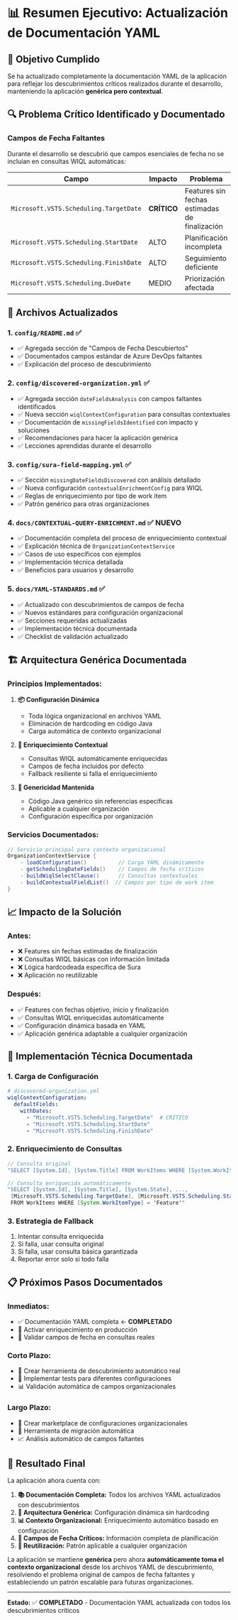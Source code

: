 # 📊 Resumen Ejecutivo: Actualización de Documentación YAML

## 🎯 Objetivo Cumplido

Se ha actualizado completamente la documentación YAML de la aplicación para reflejar los descubrimientos críticos realizados durante el desarrollo, manteniendo la aplicación **genérica pero contextual**.

## 🔍 Problema Crítico Identificado y Documentado

### **Campos de Fecha Faltantes**
Durante el desarrollo se descubrió que campos esenciales de fecha no se incluían en consultas WIQL automáticas:

| Campo | Impacto | Problema |
|-------|---------|----------|
| `Microsoft.VSTS.Scheduling.TargetDate` | **CRÍTICO** | Features sin fechas estimadas de finalización |
| `Microsoft.VSTS.Scheduling.StartDate` | ALTO | Planificación incompleta |
| `Microsoft.VSTS.Scheduling.FinishDate` | ALTO | Seguimiento deficiente |
| `Microsoft.VSTS.Scheduling.DueDate` | MEDIO | Priorización afectada |

## 📁 Archivos Actualizados

### 1. **`config/README.md`** ✅
- ✅ Agregada sección de "Campos de Fecha Descubiertos"
- ✅ Documentados campos estándar de Azure DevOps faltantes
- ✅ Explicación del proceso de descubrimiento

### 2. **`config/discovered-organization.yml`** ✅
- ✅ Agregada sección `dateFieldsAnalysis` con campos faltantes identificados
- ✅ Nueva sección `wiqlContextConfiguration` para consultas contextuales
- ✅ Documentación de `missingFieldsIdentified` con impacto y soluciones
- ✅ Recomendaciones para hacer la aplicación genérica
- ✅ Lecciones aprendidas durante el desarrollo

### 3. **`config/sura-field-mapping.yml`** ✅
- ✅ Sección `missingDateFieldsDiscovered` con análisis detallado
- ✅ Nueva configuración `contextualEnrichmentConfig` para WIQL
- ✅ Reglas de enriquecimiento por tipo de work item
- ✅ Patrón genérico para otras organizaciones

### 4. **`docs/CONTEXTUAL-QUERY-ENRICHMENT.md`** ✅ NUEVO
- ✅ Documentación completa del proceso de enriquecimiento contextual
- ✅ Explicación técnica de `OrganizationContextService`
- ✅ Casos de uso específicos con ejemplos
- ✅ Implementación técnica detallada
- ✅ Beneficios para usuarios y desarrollo

### 5. **`docs/YAML-STANDARDS.md`** ✅
- ✅ Actualizado con descubrimientos de campos de fecha
- ✅ Nuevos estándares para configuración organizacional
- ✅ Secciones requeridas actualizadas
- ✅ Implementación técnica documentada
- ✅ Checklist de validación actualizado

## 🏗️ Arquitectura Genérica Documentada

### **Principios Implementados:**

1. **📦 Configuración Dinámica**
   - Toda lógica organizacional en archivos YAML
   - Eliminación de hardcoding en código Java
   - Carga automática de contexto organizacional

2. **🔄 Enriquecimiento Contextual**
   - Consultas WIQL automáticamente enriquecidas
   - Campos de fecha incluidos por defecto
   - Fallback resiliente si falla el enriquecimiento

3. **🎯 Genericidad Mantenida**
   - Código Java genérico sin referencias específicas
   - Aplicable a cualquier organización
   - Configuración específica por organización

### **Servicios Documentados:**

```java
// Servicio principal para contexto organizacional
OrganizationContextService {
    - loadConfiguration()          // Carga YAML dinámicamente
    - getSchedulingDateFields()    // Campos de fecha críticos
    - buildWiqlSelectClause()      // Consultas contextuales
    - buildContextualFieldList()  // Campos por tipo de work item
}
```

## 📈 Impacto de la Solución

### **Antes:**
- ❌ Features sin fechas estimadas de finalización
- ❌ Consultas WIQL básicas con información limitada
- ❌ Lógica hardcodeada específica de Sura
- ❌ Aplicación no reutilizable

### **Después:**
- ✅ Features con fechas objetivo, inicio y finalización
- ✅ Consultas WIQL enriquecidas automáticamente
- ✅ Configuración dinámica basada en YAML
- ✅ Aplicación genérica adaptable a cualquier organización

## 🔧 Implementación Técnica Documentada

### **1. Carga de Configuración**
```yaml
# discovered-organization.yml
wiqlContextConfiguration:
  defaultFields:
    withDates:
      - "Microsoft.VSTS.Scheduling.TargetDate"  # CRÍTICO
      - "Microsoft.VSTS.Scheduling.StartDate"
      - "Microsoft.VSTS.Scheduling.FinishDate"
```

### **2. Enriquecimiento de Consultas**
```java
// Consulta original
"SELECT [System.Id], [System.Title] FROM WorkItems WHERE [System.WorkItemType] = 'Feature'"

// Consulta enriquecida automáticamente
"SELECT [System.Id], [System.Title], [System.State], ..., 
 [Microsoft.VSTS.Scheduling.TargetDate], [Microsoft.VSTS.Scheduling.StartDate]
 FROM WorkItems WHERE [System.WorkItemType] = 'Feature'"
```

### **3. Estrategia de Fallback**
1. Intentar consulta enriquecida
2. Si falla, usar consulta original
3. Si falla, usar consulta básica garantizada
4. Reportar error solo si todo falla

## 📋 Próximos Pasos Documentados

### **Inmediatos:**
- ✅ Documentación YAML completa ← **COMPLETADO**
- 🔄 Activar enriquecimiento en producción
- 🔄 Validar campos de fecha en consultas reales

### **Corto Plazo:**
- 📝 Crear herramienta de descubrimiento automático real
- 🧪 Implementar tests para diferentes configuraciones
- 📊 Validación automática de campos organizacionales

### **Largo Plazo:**
- 🏪 Crear marketplace de configuraciones organizacionales
- 🔧 Herramienta de migración automática
- 📈 Análisis automático de campos faltantes

## 🎉 Resultado Final

La aplicación ahora cuenta con:

1. **📚 Documentación Completa:** Todos los archivos YAML actualizados con descubrimientos
2. **🔧 Arquitectura Genérica:** Configuración dinámica sin hardcoding
3. **📊 Contexto Organizacional:** Enriquecimiento automático basado en configuración
4. **📅 Campos de Fecha Críticos:** Información completa de planificación
5. **🔄 Reutilización:** Patrón aplicable a cualquier organización

La aplicación se mantiene **genérica** pero ahora **automáticamente toma el contexto organizacional** desde los archivos YAML de descubrimiento, resolviendo el problema original de campos de fecha faltantes y estableciendo un patrón escalable para futuras organizaciones.

---

**Estado:** ✅ **COMPLETADO** - Documentación YAML actualizada con todos los descubrimientos críticos
